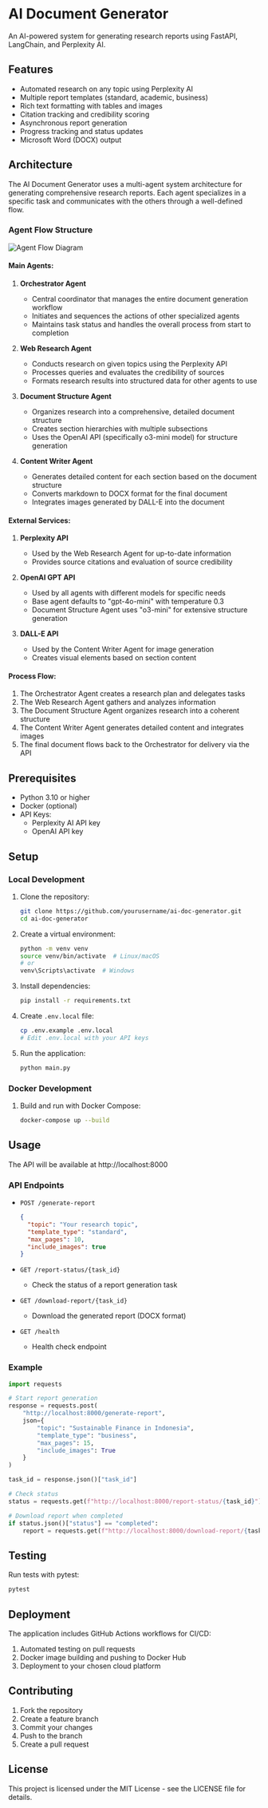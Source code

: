 # AI Document Generator

An AI-powered system for generating research reports using FastAPI, LangChain, and Perplexity AI.

## Features

- Automated research on any topic using Perplexity AI
- Multiple report templates (standard, academic, business)
- Rich text formatting with tables and images
- Citation tracking and credibility scoring
- Asynchronous report generation
- Progress tracking and status updates
- Microsoft Word (DOCX) output

## Architecture

The AI Document Generator uses a multi-agent system architecture for generating comprehensive research reports. Each agent specializes in a specific task and communicates with the others through a well-defined flow.

### Agent Flow Structure

![Agent Flow Diagram](agent_flow_diagram.png)

#### Main Agents:

1. **Orchestrator Agent**
   - Central coordinator that manages the entire document generation workflow
   - Initiates and sequences the actions of other specialized agents
   - Maintains task status and handles the overall process from start to completion

2. **Web Research Agent**
   - Conducts research on given topics using the Perplexity API
   - Processes queries and evaluates the credibility of sources
   - Formats research results into structured data for other agents to use

3. **Document Structure Agent**
   - Organizes research into a comprehensive, detailed document structure
   - Creates section hierarchies with multiple subsections
   - Uses the OpenAI API (specifically o3-mini model) for structure generation

4. **Content Writer Agent**
   - Generates detailed content for each section based on the document structure
   - Converts markdown to DOCX format for the final document
   - Integrates images generated by DALL-E into the document

#### External Services:

1. **Perplexity API**
   - Used by the Web Research Agent for up-to-date information
   - Provides source citations and evaluation of source credibility

2. **OpenAI GPT API**
   - Used by all agents with different models for specific needs
   - Base agent defaults to "gpt-4o-mini" with temperature 0.3
   - Document Structure Agent uses "o3-mini" for extensive structure generation

3. **DALL-E API**
   - Used by the Content Writer Agent for image generation
   - Creates visual elements based on section content

#### Process Flow:

1. The Orchestrator Agent creates a research plan and delegates tasks
2. The Web Research Agent gathers and analyzes information
3. The Document Structure Agent organizes research into a coherent structure
4. The Content Writer Agent generates detailed content and integrates images
5. The final document flows back to the Orchestrator for delivery via the API

## Prerequisites

- Python 3.10 or higher
- Docker (optional)
- API Keys:
  - Perplexity AI API key
  - OpenAI API key

## Setup

### Local Development

1. Clone the repository:
   ```bash
   git clone https://github.com/yourusername/ai-doc-generator.git
   cd ai-doc-generator
   ```

2. Create a virtual environment:
   ```bash
   python -m venv venv
   source venv/bin/activate  # Linux/macOS
   # or
   venv\Scripts\activate  # Windows
   ```

3. Install dependencies:
   ```bash
   pip install -r requirements.txt
   ```

4. Create `.env.local` file:
   ```bash
   cp .env.example .env.local
   # Edit .env.local with your API keys
   ```

5. Run the application:
   ```bash
   python main.py
   ```

### Docker Development

1. Build and run with Docker Compose:
   ```bash
   docker-compose up --build
   ```

## Usage

The API will be available at http://localhost:8000

### API Endpoints

- `POST /generate-report`
  ```json
  {
    "topic": "Your research topic",
    "template_type": "standard",
    "max_pages": 10,
    "include_images": true
  }
  ```

- `GET /report-status/{task_id}`
  - Check the status of a report generation task

- `GET /download-report/{task_id}`
  - Download the generated report (DOCX format)

- `GET /health`
  - Health check endpoint

### Example

```python
import requests

# Start report generation
response = requests.post(
    "http://localhost:8000/generate-report",
    json={
        "topic": "Sustainable Finance in Indonesia",
        "template_type": "business",
        "max_pages": 15,
        "include_images": True
    }
)

task_id = response.json()["task_id"]

# Check status
status = requests.get(f"http://localhost:8000/report-status/{task_id}")

# Download report when completed
if status.json()["status"] == "completed":
    report = requests.get(f"http://localhost:8000/download-report/{task_id}")
```

## Testing

Run tests with pytest:
```bash
pytest
```

## Deployment

The application includes GitHub Actions workflows for CI/CD:

1. Automated testing on pull requests
2. Docker image building and pushing to Docker Hub
3. Deployment to your chosen cloud platform

## Contributing

1. Fork the repository
2. Create a feature branch
3. Commit your changes
4. Push to the branch
5. Create a pull request

## License

This project is licensed under the MIT License - see the LICENSE file for details. 